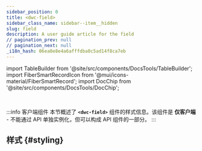 ```yaml
---
sidebar_position: 0
title: <dwc-field>
sidebar_class_name: sidebar--item__hidden
slug: field
description: A user guide article for the field
// pagination_prev: null
// pagination_next: null
_i18n_hash: 06ea0e8e4a6afffdba0c5ad14f8ca7eb
---
```

import TableBuilder from '@site/src/components/DocsTools/TableBuilder';
import FiberSmartRecordIcon from '@mui/icons-material/FiberSmartRecord';
import DocChip from '@site/src/components/DocsTools/DocChip';

<DocChip chip='shadow' />

<br />

:::info 客户端组件
本节概述了 **`<dwc-field>`** 组件的样式信息。该组件是 **仅客户端** - 不能通过 API 单独实例化，但可以构成 API 组件的一部分。
:::

## 样式 {#styling}

<TableBuilder name="dwc-field" clientComponent />
